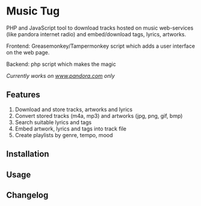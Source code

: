 Music Tug
================
PHP and JavaScript tool to download tracks hosted on music web-services (like pandora internet radio) and embed/download tags, lyrics, artworks.

Frontend: Greasemonkey/Tampermonkey script which adds a user interface on the web page.

Backend: php script which makes the magic

*Currently works on www.pandora.com only*


## Features
1. Download and store tracks, artworks and lyrics
2. Convert stored tracks (m4a, mp3) and artworks (jpg, png, gif, bmp)
3. Search suitable lyrics and tags
4. Embed artwork, lyrics and tags into track file
5. Create playlists by genre, tempo, mood


## Installation


## Usage


## Changelog
